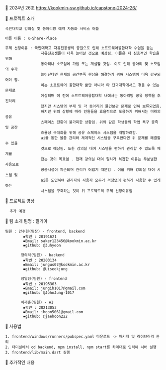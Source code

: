 🔶 2024년 26조 https://kookmin-sw.github.io/capstone-2024-26/



🔶 프로젝트 소개
    
    국민대학교 강의실 및 동아리방 예약 자동화 서비스 어플
    
    어플 이름 : K-Share-Place

    주제 선정이유 : 국민대학교 자유전공생의 증원으로 인해 소프트웨어융합대학 수업을 듣는 
                    자유전공생들이 더욱 늘어날 것으로 예상됨. 이들은 더 심층적인 학습을 위해
                    동아리나 소모임에 가입 또는 개설할 것임. 이로 인해 동아리 및 소모임의 수가
                    늘어난다면 현재의 공간부족 현상을 해결하기 위해 시스템이 더욱 강구되어야 함.
                    이는 소프트웨어 융합대학 뿐만 아니라 타 단과대학에서도 겪을 수 있는 문제로 
                    예상되며 이 전에 소프트웨어융합대학 내에서는 동아리방 공유 정책을 추진하려
                    했지만 시스템의 부재 및 각 동아리의 물건보관 문제로 인해 보류되었음.
                    하지만 위의 상황에 따라 인원들을 효율적으로 포용하기 위해서는 미래의 공유
                    스페이스 전환이 불가피한 상황임. 위와 같은 학생들의 학업 욕구 충족 및 공간
                    효율성 극대화를 위해 공유 스페이스 시스템을 개발하려함.
                    ai를 통한 물품 관리와 체계적인 시스템을 구축한다면 위 문제를 해결할 수 있을 
                    것으로 예상됨. 또한 강의실 대여 시스템을 편하게 관리할 수 있도록 체계를 
                    잡는 것이 목표임 . 현재 강의실 대여 절차가 복잡한 이유는 무분별한 사용으로 
                    공공시설이 파손되며 관리가 어렵기 때문임 . 이를 위해 강의실 대여 시스템 및 
                    ai를 도입하여 관리자와 사용자 모두가 걱정없이 편하게 사용할 수 있게 하는 
                    시스템을 구축하는 것이 위 프로젝트의 주제 선정이유임

🔶 프로젝트 영상

      추가 예정



🔶 팀 소개
    팀명 : 펄기아
    
    팀원 : 안수현(팀장) - frontend, backend
            ▪️학번 : 20191621
            ▪️Email: saker123456@kookmin.ac.kr
            ▪️github: @3uhyeon
            
           정의석(팀원) - backend
            ▪️학번 : 20203134
            ▪️Email: jungus07@kookmin.ac.kr
            ▪️github: @Uiseokjung
            
           정일형(팀원) - frontend
            ▪️학번 : 20195303
            ▪️Email: jungih1017@gmail.com
            ▪️github: @JohnJung-1017
            
           이재훈(팀원) - AI
            ▪️학번 : 20213053
            ▪️Email: jhoon5061@gmail.com
            ▪️github: @jaehoon222

🔶 사용법

    1. frontend/windows/runners/pubspec.yaml 다운로드 -> 패키지 및 라이브러리 관리
    2. 터미널에서 cd backend, npm install, npm start를 차례대로 입력해 서버 실행
    3. frontend/lib/main.dart 실행
 
 🔶 추가적인 내용



        
